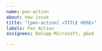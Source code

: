 ```yaml
---
name: pen-action
about: new issue
title: "[pen-action] <TITLE HERE>"
labels: Pen Action
assignees: BoCupp-Microsoft, gked

---
```



